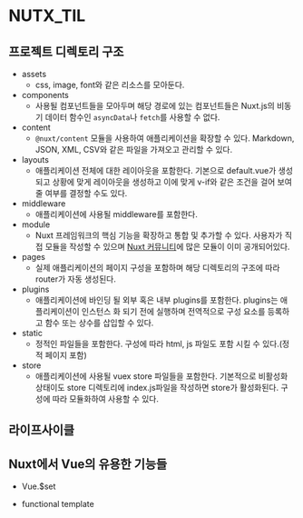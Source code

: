 # NUTX_TIL

## 프로젝트 디렉토리 구조

* assets
  * css, image, font와 같은 리소스를 모아둔다.
* components
  * 사용될 컴포넌트들을 모아두며 해당 경로에 있는 컴포넌트들은 Nuxt.js의 비동기 데이터 함수인  `asyncData`나 `fetch`를 사용할 수 없다.
* content
  * `@nuxt/content` 모듈을 사용하여 애플리케이션을 확장할 수 있다. Markdown, JSON, XML, CSV와 같은 파일을 가져오고 관리할 수 있다.
* layouts
  * 애플리케이션 전체에 대한 레이아웃을 포함한다. 기본으로 default.vue가 생성되고 상황에 맞게 레이아웃을 생성하고 이에 맞게 v-if와 같은 조건을 걸어 보여줄 여부를 결정할 수도 있다.
* middleware
  * 애플리케이션에 사용될 middleware를 포함한다. 
* module
  * Nuxt 프레임워크의 핵심 기능을 확장하고 통합 및 추가할 수 있다. 사용자가 직접 모듈을 작성할 수 있으며 [Nuxt 커뮤니티](https://github.com/nuxt-community/awesome-nuxt)에 많은 모듈이 이미 공개되어있다.
* pages
  * 실제 애플리케이션의 페이지 구성을 포함하며 해당 디렉토리의 구조에 따라 router가 자동 생성된다.
* plugins
  * 애플리케이션에 바인딩 될 외부 혹은 내부 plugins를 포함한다. plugins는 애플리케이션이 인스턴스 화 되기 전에 실행하며 전역적으로 구성 요소를 등록하고 함수 또는 상수를 삽입할 수 있다.
* static
  * 정적인 파일들을 포함한다. 구성에 따라 html, js 파일도 포함 시킬 수 있다.(정적 페이지 포함)
* store
  * 애플리케이션에 사용될 vuex store 파일들을 포함한다. 기본적으로 비활성화 상태이도 store 디렉토리에 index.js파일을 작성하면 store가 활성화된다. 구성에 따라 모듈화하여 사용할 수 있다.



## 라이프사이클





## Nuxt에서 Vue의 유용한 기능들

* Vue.$set



* functional template





